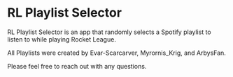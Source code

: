 # RL Playlist Selector

RL Playlist Selector is an app that randomly selects a Spotify playlist to listen to
while playing Rocket League. 

All Playlists were created by Evar-Scarcarver, Myrornis_Krig, and ArbysFan.

Please feel free to reach out with any questions.